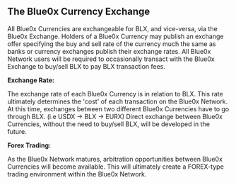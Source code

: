 ## **The Blue0x Currency Exchange** ##

All Blue0x Currencies are exchangeable for BLX, and vice-versa, via the Blue0x Exchange.  Holders of a Blue0x Currency may publish an exchange offer specifying the buy and sell rate of the currency much the same as banks or currency exchanges publish their exchange rates.  All Blue0x Network users will be required to occasionally transact with the Blue0x Exchange to buy/sell BLX to pay BLX transaction fees.

**Exchange Rate:**

The exchange rate of each Blue0x Currency is in relation to BLX.  This rate ultimately determines the 'cost' of each transaction on the Blue0x Network.  At this time, exchanges between two different Blue0x Currencies have to go through BLX.  (i.e USDX -> BLX -> EURX)  Direct exchange between Blue0x Currencies, without the need to buy/sell BLX, will be developed in the future.

**Forex Trading:**

As the Blue0x Network matures, arbitration opportunities between Blue0x Currencies will become available.  This will ultimately create a FOREX-type trading environment within the Blue0x Network. 
